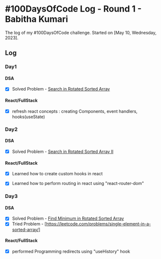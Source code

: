 # #100DaysOfCode Log - Round 1 - Babitha Kumari

The log of my #100DaysOfCode challenge. Started on [May 10, Wednesday, 2023].

## Log

### Day1

#### DSA
- [x] Solved Problem - [Search in Rotated Sorted Array](https://github.com/Babithakumari/100-days-DSA/blob/main/Day1/Search%20in%20Rotated%20Sorted%20Array.py)

#### React/FullStack
- [x] refresh react concepts : creating Components, event handlers, hooks(useState)

### Day2

#### DSA
- [x] Solved Problem - [Search in Rotated Sorted Array II](https://leetcode.com/problems/search-in-rotated-sorted-array-ii/)

#### React/FullStack
- [x] Learned how to create custom hooks in react
- [x] Learned how to perform routing in react using "react-router-dom"


### Day3

#### DSA
- [x] Solved Problem - [Find Minimum in Rotated Sorted Array](https://leetcode.com/problems/find-minimum-in-rotated-sorted-array/)
- [x] Tried Problem - [https://leetcode.com/problems/single-element-in-a-sorted-array/]

#### React/FullStack
- [x] performed Programming redirects using "useHistory" hook
